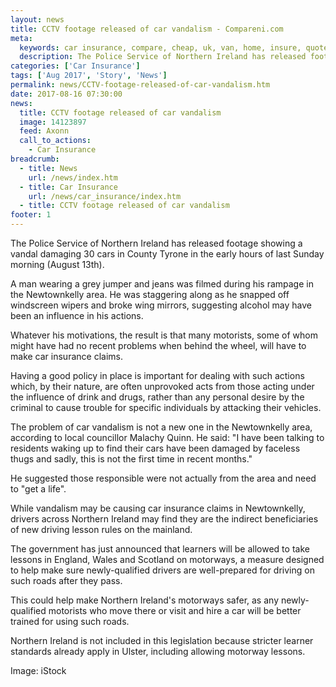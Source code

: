 ```yaml
---
layout: news
title: CCTV footage released of car vandalism - Compareni.com
meta:
  keywords: car insurance, compare, cheap, uk, van, home, insure, quotes, online, comparison, bike, loans, life
  description: The Police Service of Northern Ireland has released footage showing a vandal damaging 30 cars in County Tyrone in the early hours of last Sunday morning (August 13th)
categories: ['Car Insurance']
tags: ['Aug 2017', 'Story', 'News']
permalink: news/CCTV-footage-released-of-car-vandalism.htm
date: 2017-08-16 07:30:00
news:
  title: CCTV footage released of car vandalism
  image: 14123897
  feed: Axonn
  call_to_actions:
    - Car Insurance
breadcrumb:
  - title: News
    url: /news/index.htm
  - title: Car Insurance
    url: /news/car_insurance/index.htm
  - title: CCTV footage released of car vandalism
footer: 1
---
```


The Police Service of Northern Ireland has released footage showing a vandal damaging 30 cars in County Tyrone in the early hours of last Sunday morning (August 13th).

A man wearing a grey jumper and jeans was filmed during his rampage in the Newtownkelly area. He was staggering along as he snapped off windscreen wipers and broke wing mirrors, suggesting alcohol may have been an influence in his actions.&nbsp;

Whatever his motivations, the result is that many motorists, some of whom might have had no recent problems when behind the wheel, will have to make car insurance claims.&nbsp;

Having a good policy in place is important for dealing with such actions which, by their nature, are often unprovoked acts from those acting under the influence of drink and drugs, rather than any personal desire by the criminal to cause trouble for specific individuals by attacking their vehicles.&nbsp;

The problem of car vandalism is not a new one in the Newtownkelly area, according to local councillor Malachy Quinn. He said: &quot;I have been talking to residents waking up to find their cars have been damaged by faceless thugs and sadly, this is not the first time in recent months.&quot;

He suggested those responsible were not actually from the area and need to &quot;get a life&quot;.

While vandalism may be causing car insurance claims in Newtownkelly, drivers across Northern Ireland may find they are the indirect beneficiaries of new driving lesson rules on the mainland.&nbsp;

The government has just announced that learners will be allowed to take lessons in England, Wales and Scotland on motorways, a measure designed to help make sure newly-qualified drivers are well-prepared for driving on such roads after they pass.&nbsp;

This could help make Northern Ireland&#39;s motorways safer, as any newly-qualified motorists who move there or visit and hire a car will be better trained for using such roads.&nbsp;

Northern Ireland is not included in this legislation because stricter learner standards already apply in Ulster, including allowing motorway lessons.&nbsp;

Image: iStock
